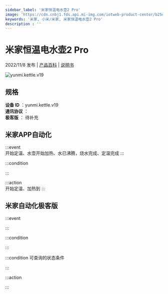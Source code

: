 ```yaml
---
sidebar_label: '米家恒温电水壶2 Pro'
image: 'https://cdn.cnbj1.fds.api.mi-img.com/iotweb-product-center/b25dcf96c5c4d78089c33ec3147d732f_1657865098527.png?GalaxyAccessKeyId=AKVGLQWBOVIRQ3XLEW&Expires=9223372036854775807&Signature=7GVg8yCPZJMIpT74nY8TrIBrrA0='
keywords: '米家, 小米/米家, 米家恒温电水壶2 Pro'
description : ''
---
```

# 米家恒温电水壶2 Pro

2022/11/8 发布 | [产品百科](https://home.mi.com/webapp/content/baike/product/index.html?model=yunmi.kettle.v19/) | [说明书](https://home.mi.com/views/introduction.html?model=yunmi.kettle.v19&region=cn)

![yunmi.kettle.v19](https://cdn.cnbj1.fds.api.mi-img.com/iotweb-product-center/b25dcf96c5c4d78089c33ec3147d732f_1657865098527.png?GalaxyAccessKeyId=AKVGLQWBOVIRQ3XLEW&Expires=9223372036854775807&Signature=7GVg8yCPZJMIpT74nY8TrIBrrA0=)

## 规格  
> 
**设备 ID** ：yunmi.kettle.v19  
**通讯协议** ：  
**极客版**  ： 待补充 


## 米家APP自动化  

:::event  
开始定温、水壶开始加热、水已沸腾，烧水完成、定温完成
:::

:::condition  

:::

:::action   
开始定温、加热到
:::

## 米家自动化极客版  

:::event  

:::

:::condition  

:::

:::condition 可查询的状态条件  

:::

:::action  

:::

        
